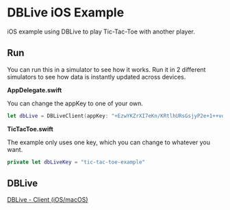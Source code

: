 # DBLive iOS Example
iOS example using DBLive to play Tic-Tac-Toe with another player.

## Run
You can run this in a simulator to see how it works. Run it in 2 different simulators to see how data is instantly updated across devices.

**AppDelegate.swift**

You can change the appKey to one of your own.
```swift
let dbLive = DBLiveClient(appKey: "+EzwYKZrXI7eKn/KRtlhURsGsjyP2e+1++vqTDQH")
```

**TicTacToe.swift**

The example only uses one key, which you can change to whatever you want.
```swift
private let dbLiveKey = "tic-tac-toe-example"
```

## DBLive
[DBLive - Client (iOS/macOS)](https://github.com/DBLive/dblive-client-ios-macos)
